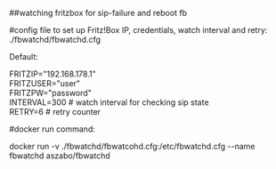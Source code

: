##watching fritzbox for sip-failure and reboot fb

#config file to set up Fritz!Box IP, credentials, watch interval and retry:  
./fbwatchd/fbwatchd.cfg  

Default:  

FRITZIP="192.168.178.1"  
FRITZUSER="user"  
FRITZPW="password"  
INTERVAL=300   # watch interval for checking sip state  
RETRY=6        # retry counter  




#docker run command:

docker run -v ./fbwatchd/fbwatcohd.cfg:/etc/fbwatchd.cfg --name fbwatchd aszabo/fbwatchd

